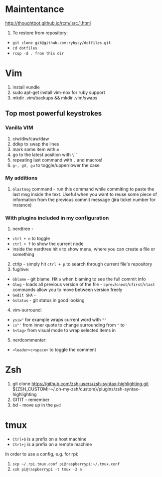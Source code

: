 # Maintentance
http://thoughtbot.github.io/rcm/lsrc.1.html

1. To restore from repository:
- `git clone git@github.com:rybycy/dotfiles.git`
- `cd dotfiles`
- `rcup -d . from this dir`

# Vim
1. install vundle
2. sudo apt-get install vim-nox for ruby support
3. mkdir .vim/backups && mkdir .vim/swaps

## Top most powerful keystrokes
### Vanilla VIM
1. ciw/diw/caw/daw
2. ddkp to swap the lines
3. mark some item with `m`
4. go to the latest position with `\`\``
5. repeating last command with `.` and macros!
6. `g~, gU, gu` to toggle/upper/lower the case

### My additions
1. `Glastmsg` command - run this command while commiting to paste the last msg inside the text. Useful when you want to reuse some piece of information from the previous commit message (jira ticket number for instance)

### With plugins included in my configuration
1. nerdtree - 
- `ctrl + n` to toggle
- `ctrl + f` to show the current node
- inside the nerdtree hit `m` to show menu, where you can create a file or something
2. ctrlp - simply hit `ctrl + p` to search through current file's repository
3. fugitive:
- `Gblame` - git blame. Hit `o` when blaming to see the full commit info
- `Glog` - loads all previous version of the file - `cprev`/`cnext`/`cfirst`/`clast` commands allow you to move between version freely
- `Gedit SHA` -
- `Gstatus` - git status in good looking
4. vim-surround:
- `ysiw"` for example wraps current word with `""`
- `cs"'` from inner quote to change surrounding from `"` to `'`
- `S<tag>` from visual mode to wrap selected items in <tag>
5. nerdcommenter:
- `<leader>c<space>` to toggle the comment


# Zsh 
1. git clone https://github.com/zsh-users/zsh-syntax-highlighting.git ${ZSH_CUSTOM:-~/.oh-my-zsh/custom}/plugins/zsh-syntax-highlighting
2. GITIT - remember
3. bd - move up in the `pwd`

# tmux
- `Ctrl+b` is a prefix on a host machine
- `Ctrl+j` is a prefix on a remote machine

In order to use a config, e.g. for rpi:
1. `scp ~/.rpi.tmux.conf pi@raspberrypi:~/.tmux.conf`
2. `ssh pi@raspberrypi -t tmux -2 a`
